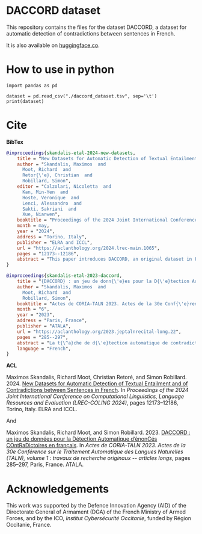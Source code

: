 # DACCORD dataset

This repository contains the files for the dataset DACCORD, a dataset for automatic detection of contradictions between sentences in French.

It is also available on [huggingface.co](https://huggingface.co/datasets/maximoss/daccord-contradictions).

# How to use in python

```
import pandas as pd

dataset = pd.read_csv("./daccord_dataset.tsv", sep='\t')
print(dataset)
```

# Cite

**BibTex**
````BibTeX
@inproceedings{skandalis-etal-2024-new-datasets,
    title = "New Datasets for Automatic Detection of Textual Entailment and of Contradictions between Sentences in {F}rench",
    author = "Skandalis, Maximos  and
      Moot, Richard  and
      Retor{\'e}, Christian  and
      Robillard, Simon",
    editor = "Calzolari, Nicoletta  and
      Kan, Min-Yen  and
      Hoste, Veronique  and
      Lenci, Alessandro  and
      Sakti, Sakriani  and
      Xue, Nianwen",
    booktitle = "Proceedings of the 2024 Joint International Conference on Computational Linguistics, Language Resources and Evaluation (LREC-COLING 2024)",
    month = may,
    year = "2024",
    address = "Torino, Italy",
    publisher = "ELRA and ICCL",
    url = "https://aclanthology.org/2024.lrec-main.1065",
    pages = "12173--12186",
    abstract = "This paper introduces DACCORD, an original dataset in French for automatic detection of contradictions between sentences. It also presents new, manually translated versions of two datasets, namely the well known dataset RTE3 and the recent dataset GQNLI, from English to French, for the task of natural language inference / recognising textual entailment, which is a sentence-pair classification task. These datasets help increase the admittedly limited number of datasets in French available for these tasks. DACCORD consists of 1034 pairs of sentences and is the first dataset exclusively dedicated to this task and covering among others the topic of the Russian invasion in Ukraine. RTE3-FR contains 800 examples for each of its validation and test subsets, while GQNLI-FR is composed of 300 pairs of sentences and focuses specifically on the use of generalised quantifiers. Our experiments on these datasets show that they are more challenging than the two already existing datasets for the mainstream NLI task in French (XNLI, FraCaS). For languages other than English, most deep learning models for NLI tasks currently have only XNLI available as a training set. Additional datasets, such as ours for French, could permit different training and evaluation strategies, producing more robust results and reducing the inevitable biases present in any single dataset.",
}

@inproceedings{skandalis-etal-2023-daccord,
    title = "{DACCORD} : un jeu de donn{\'e}es pour la D{\'e}tection Automatique d{'}{\'e}non{C}{\'e}s {CO}nt{R}a{D}ictoires en fran{\c{c}}ais",
    author = "Skandalis, Maximos  and
      Moot, Richard  and
      Robillard, Simon",
    booktitle = "Actes de CORIA-TALN 2023. Actes de la 30e Conf{\'e}rence sur le Traitement Automatique des Langues Naturelles (TALN), volume 1 : travaux de recherche originaux -- articles longs",
    month = "6",
    year = "2023",
    address = "Paris, France",
    publisher = "ATALA",
    url = "https://aclanthology.org/2023.jeptalnrecital-long.22",
    pages = "285--297",
    abstract = "La t{\^a}che de d{\'e}tection automatique de contradictions logiques entre {\'e}nonc{\'e}s en TALN est une t{\^a}che de classification binaire, o{\`u} chaque paire de phrases re{\c{c}}oit une {\'e}tiquette selon que les deux phrases se contredisent ou non. Elle peut {\^e}tre utilis{\'e}e afin de lutter contre la d{\'e}sinformation. Dans cet article, nous pr{\'e}sentons DACCORD, un jeu de donn{\'e}es d{\'e}di{\'e} {\`a} la t{\^a}che de d{\'e}tection automatique de contradictions entre phrases en fran{\c{c}}ais. Le jeu de donn{\'e}es {\'e}labor{\'e} est actuellement compos{\'e} de 1034 paires de phrases. Il couvre les th{\'e}matiques de l{'}invasion de la Russie en Ukraine en 2022, de la pand{\'e}mie de Covid-19 et de la crise climatique. Pour mettre en avant les possibilit{\'e}s de notre jeu de donn{\'e}es, nous {\'e}valuons les performances de certains mod{\`e}les de transformeurs sur lui. Nous constatons qu{'}il constitue pour eux un d{\'e}fi plus {\'e}lev{\'e} que les jeux de donn{\'e}es existants pour le fran{\c{c}}ais, qui sont d{\'e}j{\`a} peu nombreux. In NLP, the automatic detection of logical contradictions between statements is a binary classification task, in which a pair of sentences receives a label according to whether or not the two sentences contradict each other. This task has many potential applications, including combating disinformation. In this article, we present DACCORD, a new dataset dedicated to the task of automatically detecting contradictions between sentences in French. The dataset is currently composed of 1034 sentence pairs. It covers the themes of Russia{'}s invasion of Ukraine in 2022, the Covid-19 pandemic, and the climate crisis. To highlight the possibilities of our dataset, we evaluate the performance of some recent Transformer models on it. We conclude that our dataset is considerably more challenging than the few existing datasets for French.",
    language = "French",
}
````
**ACL**

Maximos Skandalis, Richard Moot, Christian Retoré, and Simon Robillard. 2024. [New Datasets for Automatic Detection of Textual Entailment and of Contradictions between Sentences in French](https://aclanthology.org/2024.lrec-main.1065). In *Proceedings of the 2024 Joint International Conference on Computational Linguistics, Language Resources and Evaluation (LREC-COLING 2024)*, pages 12173–12186, Torino, Italy. ELRA and ICCL.

And

Maximos Skandalis, Richard Moot, and Simon Robillard. 2023. [DACCORD : un jeu de données pour la Détection Automatique d’énonCés COntRaDictoires en français](https://aclanthology.org/2023.jeptalnrecital-long.22). In *Actes de CORIA-TALN 2023. Actes de la 30e Conférence sur le Traitement Automatique des Langues Naturelles (TALN), volume 1 : travaux de recherche originaux -- articles longs*, pages 285–297, Paris, France. ATALA.

# Acknowledgements

This work was supported by the Defence Innovation Agency (AID) of the Directorate General of Armament (DGA) of the French Ministry of Armed Forces, and by the ICO, _Institut Cybersécurité Occitanie_, funded by Région Occitanie, France.
